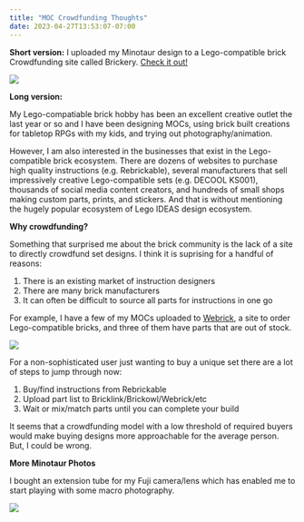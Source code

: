 ```yaml
---
title: "MOC Crowdfunding Thoughts"
date: 2023-04-27T13:53:07-07:00
---
```


**Short version:** I uploaded my Minotaur design to a Lego-compatible brick Crowdfunding site
called Brickery. [Check it out!](https://www.brickery.com/en/us/projects/minotaur)

[![](/minotaur-build-00.webp)](https://www.brickery.com/en/us/projects/minotaur)

**Long version:**

My Lego-compatiable brick hobby has been an excellent creative outlet the last
year or so and I have been designing MOCs, using brick built creations for
tabletop RPGs with my kids, and trying out photography/animation.

However, I am also interested in the businesses that exist in the
Lego-compatible brick ecosystem. There are dozens of websites to purchase high
quality instructions (e.g. Rebrickable), several manufacturers that sell
impressively creative Lego-compatible sets (e.g. DECOOL KS001), thousands of
social media content creators, and hundreds of small shops making custom parts,
prints, and stickers. And that is without mentioning the hugely popular
ecosystem of Lego IDEAS design ecosystem.

**Why crowdfunding?**

Something that surprised me about the brick community is the lack of a site to
directly crowdfund set designs. I think it is suprising for a handful of
reasons:

1. There is an existing market of instruction designers
2. There are many brick manufacturers
3. It can often be difficult to source all parts for instructions in one go

For example, I have a few of my MOCs uploaded to
[Webrick](https://webrick.com), a site to order Lego-compatible bricks, and
three of them have parts that are out of stock. 

![](/webrick-wanted.png)

For a non-sophisticated user just wanting to buy a unique set there are a lot
of steps to jump through now:

1. Buy/find instructions from Rebrickable
2. Upload part list to Bricklink/Brickowl/Webrick/etc
3. Wait or mix/match parts until you can complete your build

It seems that a crowdfunding model with a low threshold of required buyers
would make buying designs more approachable for the average person. But, I
could be wrong.

**More Minotaur Photos**

I bought an extension tube for my Fuji camera/lens which has enabled me to start playing with some macro photography.

[![](/minotaur-build-01.jpeg)](https://www.brickery.com/en/us/projects/minotaur)
